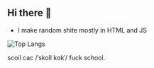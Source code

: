 ## Hi there 👋
- I make random shite mostly in HTML and JS

![Top Langs](https://github-readme-stats.vercel.app/api/top-langs/?username=scoilcax&size_weight=0.5&count_weight=0.5)

scoil cac
/ˈskoll kɑkˈ/
fuck school.
<!--
**scoilcax/scoilcax** is a ✨ _special_ ✨ repository because its `README.md` (this file) appears on your GitHub profile.

Here are some ideas to get you started:

- 🔭 I’m currently working on ...
- 🌱 I’m currently learning ...
- 👯 I’m looking to collaborate on ...
- 🤔 I’m looking for help with ...
- 💬 Ask me about ...
- 📫 How to reach me: ...
- 😄 Pronouns: ...
- ⚡ Fun fact: ...
-->
